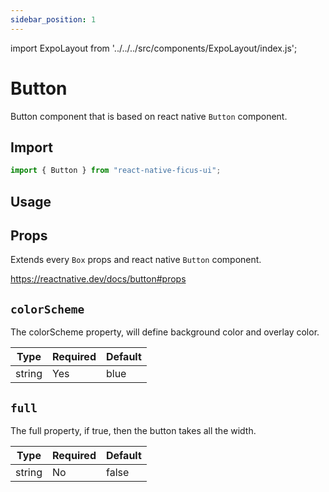 ```yaml
---
sidebar_position: 1
---
```


import ExpoLayout from '../../../src/components/ExpoLayout/index.js';

# Button

Button component that is based on react native `Button` component.

## Import

```js
import { Button } from "react-native-ficus-ui";
```

## Usage

<ExpoLayout id="button" />

## Props

Extends every `Box` props and react native `Button` component.

https://reactnative.dev/docs/button#props

`colorScheme`
---
The colorScheme property, will define background color and overlay color.

|Type|Required|Default|
|---|---|---|
|string|Yes|blue|

`full`
---
The full property, if true, then the button takes all the width.

|Type|Required|Default|
|---|---|---|
|string|No|false|